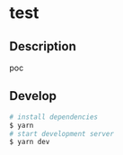 # test

## Description

poc 

## Develop

```bash
# install dependencies
$ yarn
# start development server
$ yarn dev
```
